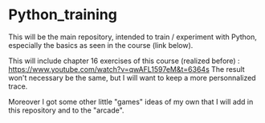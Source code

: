 # Python_training

This will be the main repository, intended to train / experiment with Python, especially the basics as seen in the course (link below).

This will include chapter 16 exercises of this course (realized before) : https://www.youtube.com/watch?v=qwAFL1597eM&t=6364s
The result won't necessary be the same, but I will want to keep a more personnalized trace.

Moreover I got some other little "games" ideas of my own that I will add in this repository and to the "arcade".